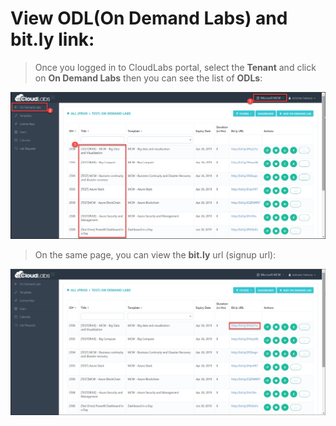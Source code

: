 
# View ODL(On Demand Labs) and bit.ly link:
> Once you logged in to CloudLabs portal, select the **Tenant** and click on **On Demand Labs** then you can see the list of **ODLs**:

  ![](images/odl.png)
  
> On the same page, you can view the **bit.ly** url (signup url):

  ![](images/bitly.png)
 


